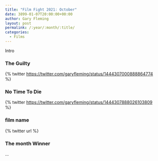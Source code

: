 ```yaml
---
title: "Film Fight 2021: October"
date: 3899-01-07T20:00:00+00:00
author: Gary Fleming
layout: post
permalink: /:year/:month/:title/
categories:
  - Films
---
```


Intro

### The Guilty

{% twitter https://twitter.com/garyfleming/status/1444307000888864774 %}

### No Time To Die

{% twitter https://twitter.com/garyfleming/status/1444307888026103809 %}

### film name

{% twitter url %}


### The month Winner

...
